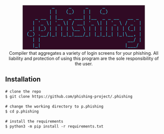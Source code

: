 <p align=center>
  <br>
  <a href="" target="_blank"><img src="./images/logo.png"/></a>
  <br>
  <span>Compiler that aggregates a variety of login screens for your phishing. All liability and protection of using this program are the sole responsibility of the user.</span>
  <br>
</p>

## Installation

```console
# clone the repo
$ git clone https://github.com/phishing-project/.phishing

# change the working directory to p.phishing
$ cd p.phishing

# install the requirements
$ python3 -m pip install -r requirements.txt